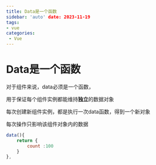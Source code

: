 ```yaml
---
title: Data是一个函数
sidebar: 'auto' date: 2023-11-19
tags:
- vue 
categories: 
 - Vue 
---
```

# Data是一个函数

对于组件来说，data必须是一个函数，

用于保证每个组件实例都能维持**独立**的数据对象

 每次创建新组件实例，都是执行一次data函数，得到一个新对象 

每次操作只影响该组件对象内的数据

```js
data(){
	return {
		count :100
	}
},
```

